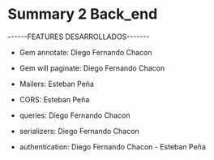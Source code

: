 # Summary 2 Back_end

------FEATURES DESARROLLADOS-------

* Gem annotate: Diego Fernando Chacon

* Gem will paginate: Diego Fernando Chacon 

* Mailers: Esteban Peña 

* CORS: Esteban Peña 

* queries:  Diego Fernando Chacon

* serializers:  Diego Fernando Chacon 

* authentication: Diego Fernando Chacon - Esteban Peña







